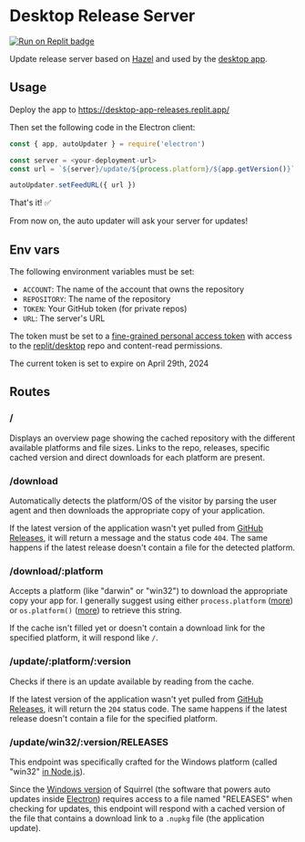 # Desktop Release Server

<span><a href="https://replit.com/@util/desktop-releases" title="Run on Replit badge"><img src="https://replit.com/badge/github/replit/desktop-releases" alt="Run on Replit badge" /></a></span>

Update release server based on [Hazel](https://github.com/vercel/hazel) and used by the [desktop app](https://github.com/replit/desktop).

## Usage

Deploy the app to https://desktop-app-releases.replit.app/

Then set the following code in the Electron client:

```js
const { app, autoUpdater } = require('electron')

const server = <your-deployment-url>
const url = `${server}/update/${process.platform}/${app.getVersion()}`

autoUpdater.setFeedURL({ url })
```

That's it! :white_check_mark:

From now on, the auto updater will ask your server for updates!

## Env vars

The following environment variables must be set:

- `ACCOUNT`: The name of the account that owns the repository 
- `REPOSITORY`: The name of the repository
- `TOKEN`: Your GitHub token (for private repos)
- `URL`: The server's URL

The token must be set to a [fine-grained personal access token](https://github.com/settings/tokens?type=beta) with access to the [replit/desktop](https://github.com/replit/desktop) repo and content-read permissions.

The current token is set to expire on April 29th, 2024

## Routes

### /

Displays an overview page showing the cached repository with the different available platforms and file sizes. Links to the repo, releases, specific cached version and direct downloads for each platform are present.

### /download

Automatically detects the platform/OS of the visitor by parsing the user agent and then downloads the appropriate copy of your application.

If the latest version of the application wasn't yet pulled from [GitHub Releases](https://help.github.com/articles/creating-releases/), it will return a message and the status code `404`. The same happens if the latest release doesn't contain a file for the detected platform.

### /download/:platform

Accepts a platform (like "darwin" or "win32") to download the appropriate copy your app for. I generally suggest using either `process.platform` ([more](https://nodejs.org/api/process.html#process_process_platform)) or `os.platform()` ([more](https://nodejs.org/api/os.html#os_os_platform)) to retrieve this string.

If the cache isn't filled yet or doesn't contain a download link for the specified platform, it will respond like `/`.

### /update/:platform/:version

Checks if there is an update available by reading from the cache.

If the latest version of the application wasn't yet pulled from [GitHub Releases](https://help.github.com/articles/creating-releases/), it will return the `204` status code. The same happens if the latest release doesn't contain a file for the specified platform.

### /update/win32/:version/RELEASES

This endpoint was specifically crafted for the Windows platform (called "win32" [in Node.js](https://nodejs.org/api/process.html#process_process_platform)).

Since the [Windows version](https://github.com/Squirrel/Squirrel.Windows) of Squirrel (the software that powers auto updates inside [Electron](https://www.electronjs.org)) requires access to a file named "RELEASES" when checking for updates, this endpoint will respond with a cached version of the file that contains a download link to a `.nupkg` file (the application update).
